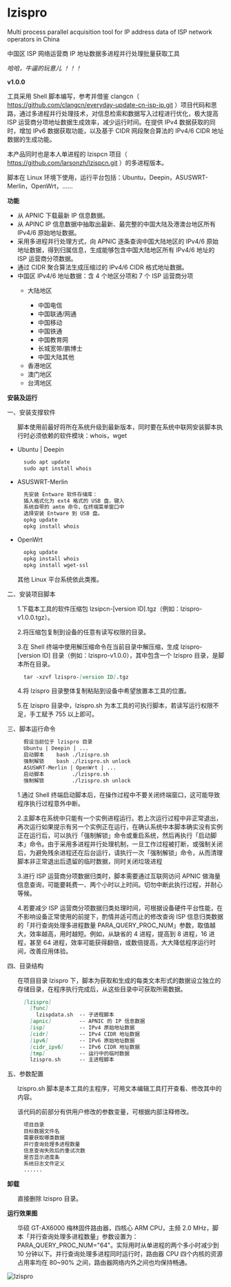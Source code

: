 # lzispro
Multi process parallel acquisition tool for IP address data of ISP network operators in China

中国区 ISP 网络运营商 IP 地址数据多进程并行处理批量获取工具

*哈哈，牛逼的玩意儿 ！！！*

**v1.0.0**

工具采用 Shell 脚本编写，参考并借鉴 clangcn（ https://github.com/clangcn/everyday-update-cn-isp-ip.git ）项目代码和思路，通过多进程并行处理技术，对信息检索和数据写入过程进行优化，极大提高 ISP 运营商分项地址数据生成效率，减少运行时间。在提供 IPv4 数据获取的同时，增加 IPv6 数据获取功能，以及基于 CIDR 网段聚合算法的 IPv4/6 CIDR 地址数据的生成功能。

本产品同时也是本人单进程的 lzispcn 项目（ https://github.com/larsonzh/lzispcn.git ）的多进程版本。

脚本在 Linux 环境下使用，运行平台包括：Ubuntu，Deepin，ASUSWRT-Merlin，OpenWrt，......

**功能**
<ul><li>从 APNIC 下载最新 IP 信息数据。</li>
<li>从 APINC IP 信息数据中抽取出最新、最完整的中国大陆及港澳台地区所有 IPv4/6 原始地址数据。</li>
<li>采用多进程并行处理方式，向 APNIC 逐条查询中国大陆地区的 IPv4/6 原始地址数据，得到归属信息，生成能够包含中国大陆地区所有 IPv4/6 地址的 ISP 运营商分项数据。</li>
<li>通过 CIDR 聚合算法生成压缩过的 IPv4/6 CIDR 格式地址数据。</li>
<li>中国区 IPv4/6 地址数据：含 4 个地区分项和 7 个 ISP 运营商分项</li>
    <ul><li>大陆地区</li>
        <ul><li>中国电信</li>
        <li>中国联通/网通</li>
        <li>中国移动</li>
        <li>中国铁通</li>
        <li>中国教育网</li>
        <li>长城宽带/鹏博士</li>
        <li>中国大陆其他</li></ul>
    <li>香港地区</li>
    <li>澳门地区</li>
    <li>台湾地区</li></ul></ul>

**安装及运行**

一、安装支撑软件

<ul>脚本使用前最好将所在系统升级到最新版本，同时要在系统中联网安装脚本执行时必须依赖的软件模块：whois，wget</ul>
<ul><li>Ubuntu | Deepin</li>

```markdown
  sudo apt update
  sudo apt install whois
```
<li>ASUSWRT-Merlin</li>

```markdown
  先安装 Entware 软件存储库：
  插入格式化为 ext4 格式的 USB 盘，键入
  系统自带的 amtm 命令，在终端菜单窗口中
  选择安装 Entware 到 USB 盘。
  opkg update
  opkg install whois
```
<li>OpenWrt</li>

```markdown
  opkg update
  opkg install whois
  opkg install wget-ssl
```
</ul>

<ul>其他 Linux 平台系统依此类推。</ul>

二、安装项目脚本

<ul>1.下载本工具的软件压缩包 lzsipcn-[version ID].tgz（例如：lzispro-v1.0.0.tgz）。</ul>

<ul>2.将压缩包复制到设备的任意有读写权限的目录。</ul>

<ul>3.在 Shell 终端中使用解压缩命令在当前目录中解压缩，生成 lzispro-[version ID] 目录（例如：lzispro-v1.0.0），其中包含一个 lzispro 目录，是脚本所在目录。</ul>
<ul>

```markdown
  tar -xzvf lzispro-[version ID].tgz
```
</ul>

<ul>4.将 lzispro 目录整体复制粘贴到设备中希望放置本工具的位置。</ul>

<ul>5.在 lzispro 目录中，lzispro.sh 为本工具的可执行脚本，若读写运行权限不足，手工赋予 755 以上即可。</ul>

三、脚本运行命令

<ul>

```markdown
  假设当前位于 lzispro 目录
  Ubuntu | Deepin | ...
  启动脚本    bash ./lzispro.sh
  强制解锁    bash ./lzispro.sh unlock
  ASUSWRT-Merlin | OpenWrt | ...
  启动脚本         ./lzispro.sh
  强制解锁         ./lzispro.sh unlock
```
</ul>
<ul>1.通过 Shell 终端启动脚本后，在操作过程中不要关闭终端窗口，这可能导致程序执行过程意外中断。</ul>
<ul>2.主脚本在系统中只能有一个实例进程运行。若上次运行过程中非正常退出，再次运行如果提示有另一个实例正在运行，在确认系统中本脚本确实没有实例正在运行后，可以执行「强制解锁」命令或重启系统，然后再执行「启动脚本」命令。由于采用多进程并行处理机制，一旦工作过程被打断，或强制关闭后，为避免残余进程还在后台运行，请执行一次「强制解锁」命令，从而清理脚本非正常退出后遗留的临时数据，同时关闭垃圾进程</ul>
<ul>3.进行 ISP 运营商分项数据归类时，脚本需要通过互联网访问 APNIC 做海量信息查询，可能要耗费一、两个小时以上时间。切勿中断此执行过程，并耐心等候。</ul>
<ul>4.若要减少 ISP 运营商分项数据归类处理时间，可根据设备硬件平台性能，在不影响设备正常使用的前提下，酌情并适可而止的修改查询 ISP 信息归类数据的「并行查询处理多进程数量 PARA_QUERY_PROC_NUM」参数，取值越大，效率越高，用时越短。例如，从缺省的 4 进程，提高到 8 进程，16 进程，甚至 64 进程，效率可能获得翻倍，或数倍提高，大大降低程序运行时间，改善应用体验。</ul>

四、目录结构

<ul>在项目目录 lzispro 下，脚本为获取和生成的每类文本形式的数据设立独立的存储目录，在程序执行完成后，从这些目录中可获取所需数据。</ul>
<ul>

```markdown
  [lzispro]
    [func]
      lzispdata.sh  -- 子进程脚本
    [apnic]         -- APNIC 的 IP 信息数据
    [isp]           -- IPv4 原始地址数据
    [cidr]          -- IPv4 CIDR 地址数据
    [ipv6]          -- IPv6 原始地址数据
    [cidr_ipv6]     -- IPv6 CIDR 地址数据
    [tmp]           -- 运行中的临时数据
    lzispro.sh      -- 主进程脚本
```
</ul>

五、参数配置

<ul>lzispro.sh 脚本是本工具的主程序，可用文本编辑工具打开查看、修改其中的内容。</ul>
    
<ul>该代码的前部分有供用户修改的参数变量，可根据内部注释修改。</ul>
<ul>

```markdown
  项目目录
  目标数据文件名
  需要获取哪类数据
  并行查询处理多进程数量
  信息查询失败后的重试次数
  是否显示进度条
  系统日志文件定义
  ......
```
</ul>

**卸载**

<ul>直接删除 lzispro 目录。</ul>

**运行效果图**
<ul>华硕 GT-AX6000 梅林固件路由器，四核心 ARM CPU，主频 2.0 MHz，脚本「并行查询处理多进程数量」参数设置为：PARA_QUERY_PROC_NUM="64"。实际用时从单进程的两个多小时减少到 10 分钟以下。并行查询处理多进程同时运行时，路由器 CPU 四个内核的资源占用率均在 80~90% 之间，路由器网络内外之间也均保持畅通。</ul>

![lzispro](https://user-images.githubusercontent.com/73221087/230725155-b2e685d1-d8ba-4f44-8edc-0cd77a92ecae.jpg)
